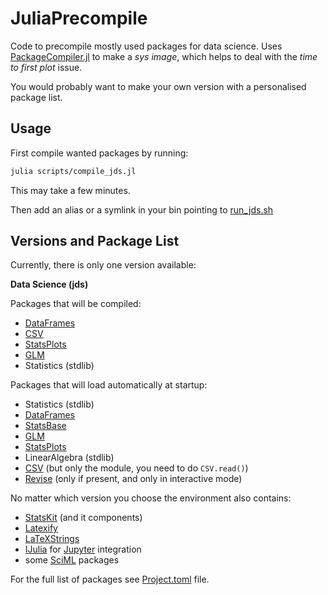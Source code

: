# JuliaPrecompile
Code to precompile mostly used packages for data science.
Uses [PackageCompiler.jl](https://github.com/JuliaLang/PackageCompiler.jl)
to make a *sys image*, which helps to deal with the *time to first plot* issue.

You would probably want to make your own version with a personalised package list.

## Usage
First compile wanted packages by running:
```bash
julia scripts/compile_jds.jl
```

This may take a few minutes.

Then add an alias or a symlink in your bin pointing to [run_jds.sh](run_jds.sh)

## Versions and Package List
Currently, there is only one version available:

**Data Science (jds)**

Packages that will be compiled:
* [DataFrames](https://github.com/JuliaData/DataFrames.jl)
* [CSV](https://github.com/JuliaData/CSV.jl)
* [StatsPlots](https://github.com/JuliaPlots/StatsPlots.jl)
* [GLM](https://github.com/JuliaStats/GLM.jl)
* Statistics (stdlib)

Packages that will load automatically at startup:
* Statistics (stdlib)
* [DataFrames](https://github.com/JuliaData/DataFrames.jl)
* [StatsBase](https://github.com/JuliaStats/StatsBase.jl)
* [GLM](https://github.com/JuliaStats/GLM.jl)
* [StatsPlots](https://github.com/JuliaPlots/StatsPlots.jl)
* LinearAlgebra (stdlib)
* [CSV](https://github.com/JuliaData/CSV.jl) (but only the module, you need to do `CSV.read()`)
* [Revise](https://github.com/timholy/Revise.jl) (only if present, and only in interactive mode)

No matter which version you choose the environment also contains:
* [StatsKit](https://github.com/JuliaStats/StatsKit.jl) (and it components)
* [Latexify](https://github.com/korsbo/Latexify.jl)
* [LaTeXStrings](https://github.com/stevengj/LaTeXStrings.jl)
* [IJulia](https://github.com/JuliaLang/IJulia.jl) for [Jupyter](https://jupyter.org/) integration
* some [SciML](https://github.com/SciML) packages

For the full list of packages see [Project.toml](Project.toml) file.

